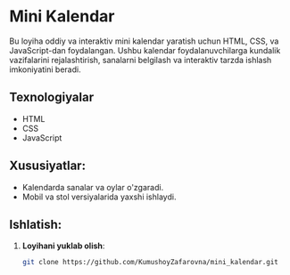 # Mini Kalendar

Bu loyiha oddiy va interaktiv mini kalendar yaratish uchun HTML, CSS, va JavaScript-dan foydalangan. Ushbu kalendar foydalanuvchilarga kundalik vazifalarini rejalashtirish, sanalarni belgilash va interaktiv tarzda ishlash imkoniyatini beradi.

## Texnologiyalar
- HTML
- CSS
- JavaScript

## Xususiyatlar:
- Kalendarda sanalar va oylar o'zgaradi.
- Mobil va stol versiyalarida yaxshi ishlaydi.

## Ishlatish:
1. **Loyihani yuklab olish**:
   ```bash
   git clone https://github.com/KumushoyZafarovna/mini_kalendar.git
